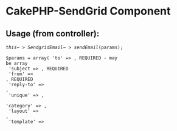 # CakePHP-SendGrid Component

## Usage (from controller):

<code>$this->SendgridEmail->sendEmail($params);</code>

<code>$params = array(
	'to' 			=> <recipient address>,  		REQUIRED - may be array<br/>
	'subject 		=> <subject>,					REQUIRED<br/>
	'from'			=> <sender address>,  			REQUIRED<br/>
	'reply-to'		=> <reply to address>,<br/>
	'unique'		=> <unique id for x-SMTPAPI>,<br/>
	'category'		=> <category for sendgrid reports>,<br/>
	'layout'		=> <email layout filename>,<br/>
	'template'		=> <template filename>,<br/>
	'layout-type'	=> <[text|html|both]>, 			DEFAULT = both<br/>
	'delivery-type'	=> <smtp>,						DEFAULT = smtp<br/>
	'merge-values' 	=> array(<br/>
		<keys> => <values>,<br/>
		<keys> => <values>,..    For doing bulk messages with single call<br/>
	)	<br/>
);</code>


## Installation:
Copy entire repository into <code>app/controllers/components/</code> directory

## Configuration:
Add <code>$sendgrid</code> configuration to <code>app/config/database.php</code> (as immediately below)

<code>var $sendgrid = array (
	'port'			=> '25', 
	'timeout'		=> '30',
	'host' 			=> 'smtp.sendgrid.net',
	'username'		=> '<your username>',
	'password'		=> '<your password>',
	'client' 		=> 'smtp_helo_hostname',
	'support_email'	=> 'your_administrative_address@domain.com'
);</code>

The support email address is used as the to-address when sending bulk emails, 
and does not receive anything, but is needed so that CakePHP does not think that
and email without a normal SMTP to: address is invalid.


## More information:

Code written and maintained by Dave Loftis.  I am happy to help when and where I can
but can't promise that I will be able to spend huge amounts of time helping you, 
but I will offer all the support I can.

## Additional features coming soon, including:
* Basic support for SendGrid's EventAPI

## Legacy Users:
Poorly planned <code>init()</code> function remains in place.  New code should use <code>sendEmail();</code>
Also, you should add the <code>support_email</code> element to the <code>$sendgrid</code> database config.